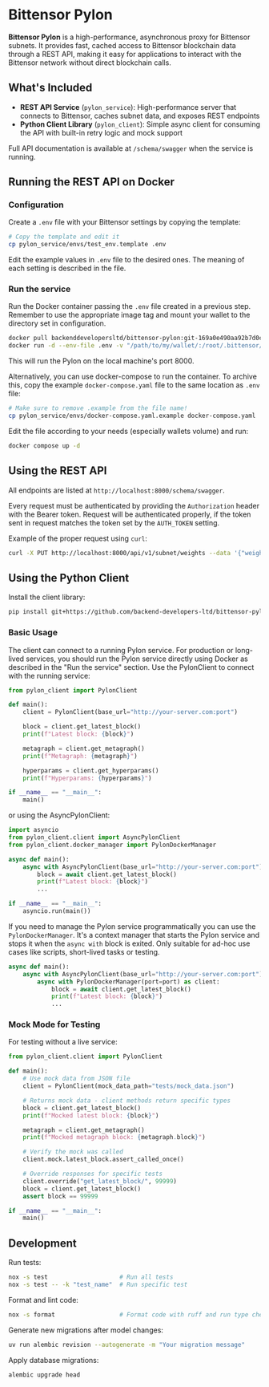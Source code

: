 # Bittensor Pylon

**Bittensor Pylon** is a high-performance, asynchronous proxy for Bittensor subnets. It provides fast, cached access to Bittensor blockchain data through a REST API, making it easy for applications to interact with the Bittensor network without direct blockchain calls.

## What's Included

- **REST API Service** (`pylon_service`): High-performance server that connects to Bittensor, caches subnet data, and exposes REST endpoints
- **Python Client Library** (`pylon_client`): Simple async client for consuming the API with built-in retry logic and mock support

Full API documentation is available at `/schema/swagger` when the service is running.


## Running the REST API on Docker

### Configuration

Create a `.env` file with your Bittensor settings by copying the template:

```bash
# Copy the template and edit it
cp pylon_service/envs/test_env.template .env
```

Edit the example values in `.env` file to the desired ones. The meaning of each setting is described in the file.

### Run the service

Run the Docker container passing the `.env` file created in a previous step. Remember to use the appropriate image tag
and mount your wallet to the directory set in configuration.

```bash
docker pull backenddevelopersltd/bittensor-pylon:git-169a0e490aa92b7d0ca6392d65eb0d322c5b700c
docker run -d --env-file .env -v "/path/to/my/wallet/:/root/.bittensor/wallets" -p 8000:8000 backenddevelopersltd/bittensor-pylon:git-169a0e490aa92b7d0ca6392d65eb0d322c5b700c
```

This will run the Pylon on the local machine's port 8000.

Alternatively, you can use docker-compose to run the container. To archive this, copy the example `docker-compose.yaml` 
file to the same location as `.env` file:

```bash
# Make sure to remove .example from the file name!
cp pylon_service/envs/docker-compose.yaml.example docker-compose.yaml
```

Edit the file according to your needs (especially wallets volume) and run:

```bash
docker compose up -d
```

## Using the REST API

All endpoints are listed at `http://localhost:8000/schema/swagger`.

Every request must be authenticated by providing the `Authorization` header with the Bearer token. Request will be 
authenticated properly, if the token sent in request matches the token set by the `AUTH_TOKEN` setting.

Example of the proper request using `curl`:

```bash
curl -X PUT http://localhost:8000/api/v1/subnet/weights --data '{"weights": {"hk1": 0.8, "hk2": 0.5}}' -H "Authorization: Bearer abc"
```

## Using the Python Client

Install the client library:
```bash
pip install git+https://github.com/backend-developers-ltd/bittensor-pylon.git
```

### Basic Usage

The client can connect to a running Pylon service. For production or long-lived services, you should run the Pylon service directly using Docker as described in the "Run the service" section.
Use the PylonClient to connect with the running service:

```python
from pylon_client import PylonClient

def main():
    client = PylonClient(base_url="http://your-server.com:port")

    block = client.get_latest_block()
    print(f"Latest block: {block}")

    metagraph = client.get_metagraph()
    print(f"Metagraph: {metagraph}")

    hyperparams = client.get_hyperparams()
    print(f"Hyperparams: {hyperparams}")

if __name__ == "__main__":
    main()
```

or using the AsyncPylonClient:

```python
import asyncio
from pylon_client.client import AsyncPylonClient
from pylon_client.docker_manager import PylonDockerManager

async def main():
    async with AsyncPylonClient(base_url="http://your-server.com:port") as client:
        block = await client.get_latest_block()
        print(f"Latest block: {block}")
        ...

if __name__ == "__main__":
    asyncio.run(main())
```

If you need to manage the Pylon service programmatically you can use the `PylonDockerManager`. 
It's a context manager that starts the Pylon service and stops it when the `async with` block is exited. Only suitable for ad-hoc use cases like scripts, short-lived tasks or testing.

```python
async def main():
    async with AsyncPylonClient(base_url="http://your-server.com:port") as client:
        async with PylonDockerManager(port=port) as client:
            block = await client.get_latest_block()
            print(f"Latest block: {block}")
            ...

```

### Mock Mode for Testing

For testing without a live service:

```python
from pylon_client.client import PylonClient

def main():
    # Use mock data from JSON file
    client = PylonClient(mock_data_path="tests/mock_data.json")

    # Returns mock data - client methods return specific types
    block = client.get_latest_block()
    print(f"Mocked latest block: {block}")

    metagraph = client.get_metagraph()
    print(f"Mocked metagraph block: {metagraph.block}")

    # Verify the mock was called
    client.mock.latest_block.assert_called_once()

    # Override responses for specific tests
    client.override("get_latest_block/", 99999)
    block = client.get_latest_block()
    assert block == 99999

if __name__ == "__main__":
    main()
```

## Development

Run tests:
```bash
nox -s test                    # Run all tests
nox -s test -- -k "test_name"  # Run specific test
```

Format and lint code:
```bash
nox -s format                  # Format code with ruff and run type checking
```

Generate new migrations after model changes:
```bash
uv run alembic revision --autogenerate -m "Your migration message"
```

Apply database migrations:
```bash
alembic upgrade head
```

